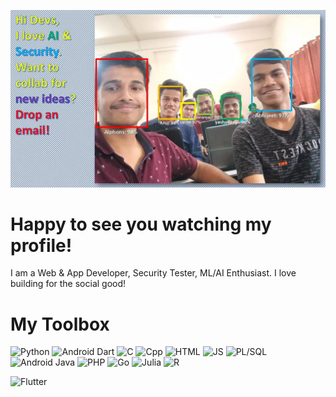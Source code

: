 
![FaceRecognitionImg](/img001e.webp)
# Happy to see you watching my profile!
I am a Web & App Developer, Security Tester, ML/AI Enthusiast.
I love building for the social good!

# My Toolbox
![Python](https://img.shields.io/badge/Language-Python-Green)
![Android Dart](https://img.shields.io/badge/Language-Android_Dart-Green)
![C](https://img.shields.io/badge/Language-C-Green)
![Cpp](https://img.shields.io/badge/Language-C++-Green)
![HTML](https://img.shields.io/badge/Language-HTML-Green)
![JS](https://img.shields.io/badge/Language-JS-Green)
![PL/SQL](https://img.shields.io/badge/Language-PL_SQL-Green)
![Android Java](https://img.shields.io/badge/Language-Android_Java-Green)
![PHP](https://img.shields.io/badge/Language-PHP-Green)
![Go](https://img.shields.io/badge/Language-Go-Green)
![Julia](https://img.shields.io/badge/Language-Julia-Green)
![R](https://img.shields.io/badge/Language-R-Green)

![Flutter](https://img.shields.io/badge/Framework-Flutter-Green)